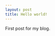 ```yaml
---
layout: post
title: Hello world!
---
```


First post for my blog.

<!-- ![_config.yml]({{ site.baseurl }}/images/config.png) -->
